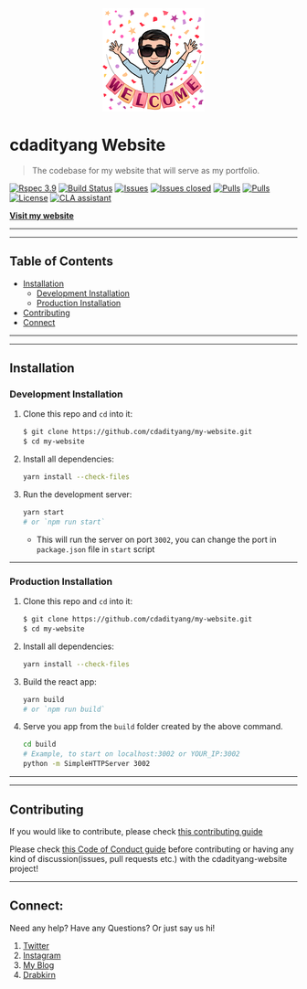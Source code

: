 <div align="center">
  <img src="https://github.com/cdadityang/my-website/raw/master/cdadityang-welcome-180x180.png"/>
</div>

# cdadityang Website

> The codebase for my website that will serve as my portfolio.

<!-- Add CI/CD info, language, main frameworks used from shields.io. Example -->
[![Rspec 3.9](https://img.shields.io/badge/RSpec-v3.9-red.svg)](http://rspec.info/)
[![Build Status](https://travis-ci.org/cdadityang/my-website.svg?branch=master)](https://travis-ci.org/cdadityang/my-website)
[![Issues](https://img.shields.io/github/issues/cdadityang/my-website.svg)](https://github.com/cdadityang/my-website/issues)
[![Issues closed](https://img.shields.io/github/issues-closed/cdadityang/my-website.svg)](https://github.com/cdadityang/my-website/issues)
[![Pulls](https://img.shields.io/github/issues-pr/cdadityang/my-website.svg)](https://github.com/cdadityang/my-website/pulls)
[![Pulls](https://img.shields.io/github/issues-pr-closed/cdadityang/my-website.svg)](https://github.com/cdadityang/my-website/pulls)
[![License](https://img.shields.io/github/license/cdadityang/my-website.svg)](https://choosealicense.com/licenses/agpl-3.0/)
[![CLA assistant](https://cla-assistant.io/readme/badge/cdadityang/my-website)](https://cla-assistant.io/cdadityang/my-website)

**[Visit my website](https://cdadityang.xyz)**

-----
-----

## Table of Contents
- [Installation](#installation)
  - [Development Installation](#development-installation)
  - [Production Installation](#production-installation)
- [Contributing](#contributing)
- [Connect](#connect)

-----
-----

## Installation
### Development Installation
1. Clone this repo and `cd` into it:
    ```bash
    $ git clone https://github.com/cdadityang/my-website.git
    $ cd my-website
    ```

2. Install all dependencies:
    ```bash
    yarn install --check-files
    ```

3. Run the development server:
    ```bash
    yarn start
    # or `npm run start`
    ```
    - This will run the server on port `3002`, you can change the port in `package.json` file in `start` script

-----

### Production Installation
1. Clone this repo and `cd` into it:
    ```bash
    $ git clone https://github.com/cdadityang/my-website.git
    $ cd my-website
    ```

2. Install all dependencies:
    ```bash
    yarn install --check-files
    ```

3. Build the react app:
    ```bash
    yarn build
    # or `npm run build`
    ```

4. Serve you app from the `build` folder created by the above command.
    ```bash
    cd build
    # Example, to start on localhost:3002 or YOUR_IP:3002
    python -m SimpleHTTPServer 3002
    ```

-----
-----

## Contributing
If you would like to contribute, please check [this contributing guide](https://github.com/cdadityang/my-website/blob/master/CONTRIBUTING.md)

Please check [this Code of Conduct guide](https://github.com/cdadityang/my-website/blob/master/CODE_OF_CONDUCT.md) before contributing or having any kind of discussion(issues, pull requests etc.) with the cdadityang-website project!

-----

## Connect:
Need any help? Have any Questions? Or just say us hi!

1. [Twitter](https://twitter.com/cdadityang)
2. [Instagram](https://instagram.com/cdadityang)
3. [My Blog](https://blog.cdadityang.xyz)
4. [Drabkirn](https://go.cdadityang.xyz/go)